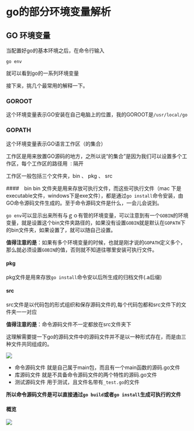 # go的部分环境变量解析

## GO 环境变量

当配置好go的基本环境之后，在命令行输入
```terminal
go env
```
就可以看到go的一系列环境变量

接下来，挑几个最常用的解释一下。

### GOROOT
这个环境变量表示GO安装在自己电脑上的位置，我的GOROOT是`/usr/local/go`

### GOPATH
这个环境变量表示GO语言工作区（的集合）

工作区是用来放置GO源码的地方，之所以说“的集合”是因为我们可以设置多个工作区，每个工作区的路径用 `：`隔开

工作区一般包括三个文件夹，bin 、 pkg 、 src

####　bin
bin 文件夹是用来存放可执行文件，而这些可执行文件（mac 下是　executable文件，windows下是exe文件），都是通过`go install`命令安装，由GO命令源码文件生成的。至于命令源码文件是什么，一会儿会说到。

`go env`可以显示出来所有与ｇｏ有管的环境变量，可以注意到有一个`GOBIN`的环境变量，就是设置这个bin文件夹路径的，如果没有设置`GOBIN`就是默认在`GOPATH`下的bin文件夹，如果设置了，就可以随自己设置。

**值得注意的是**：如果有多个环境变量的时候，也就是刚才说的`GOPATH`定义多个，那么就必须设置`GOBIN`的值，否则就不知道往哪里安装可执行文件。

#### pkg
pkg文件是用來存放`go install`命令安以后所生成的归档文件(.a后缀)

#### src
src文件是以代码包的形式组织和保存源码文件的,每个代码包都和src文件下的文件夹一一对应

**值得注意的是**：命令源码文件不一定都放在src文件夹下

这理解需要提一下go的源码文件中的源码文件并不是以一种形式存在，而是由三种文件共同组成的。

![](https://img.halfrost.com/Blog/ArticleImage/55_4.png)

- 命令源码文件
  就是自己属于main包，而且有一个main函数的源码.go文件
- 库源码文件
  就是不具备命令源码文件的两个特性的源码.go文件
- 测试源码文件
  用于测试，且文件名带有`_test.go`的文件

**所以命令源码文件是可以直接通过`go build`或者`go install`生成可执行的文件**

#### 概览
![](https://img.halfrost.com/Blog/ArticleImage/55_5.png)

